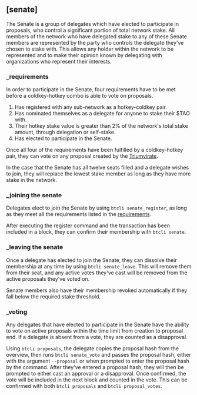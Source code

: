 
## [senate]

The Senate is a group of delegates which have elected to participate in proposals, who control a significant portion of total network stake. All members of the network who have delegated stake to any of these Senate members are represented by the party who controls the delegate they've chosen to stake with. This allows any holder within the network to be represented and to make their opinion known by delegating with organizations who represent their interests.

### _requirements

In order to participate in the Senate, four requirements have to be met before a coldkey-hotkey combo is able to vote on proposals.

1. Has registered with any sub-network as a hotkey-coldkey pair.
2. Has nominated themselves as a delegate for anyone to stake their $TAO with.
3. Their hotkey stake value is greater than 2% of the network's total stake amount, through delegation or self-stake.
4. Has elected to participate in the Senate.

Once all four of the requirements have been fulfilled by a coldkey-hotkey pair, they can vote on any proposal created by the [Triumvirate](governance/triumvirate).

In the case that the Senate has all twelve seats filled and a delegate wishes to join, they will replace the lowest stake member as long as they have more stake in the network.

### _joining the senate

Delegates elect to join the Senate by using `btcli senate_register`, as long as they meet all the requirements listed in the [requirements](governance/senate#requirements).

After executing the register command and the transaction has been included in a block, they can confirm their membership with `btcli senate`.

### _leaving the senate

Once a delegate has elected to join the Senate, they can dissolve their membership at any time by using `btcli senate_leave`. This will remove them from their seat, and any active votes they've cast will be removed from the active proposals they've voted on.

Senate members also have their membership revoked automatically if they fall below the required stake threshold.

### _voting

Any delegates that have elected to participate in the Senate have the ability to vote on active proposals within the time limit from creation to proposal end. If a delegate is absent from a vote, they are counted as a disapproval.

Using `btcli proposals`, the delegate copies the proposal hash from the overview, then runs `btcli senate_vote` and passes the proposal hash, either with the argument `--proposal` or when prompted to enter the proposal hash by the command. After they've entered a proposal hash, they will then be prompted to either cast an approval or a disapproval. Once confirmed, the vote will be included in the next block and counted in the vote. This can be confirmed with both `btcli proposals` and `btcli proposal_votes`.